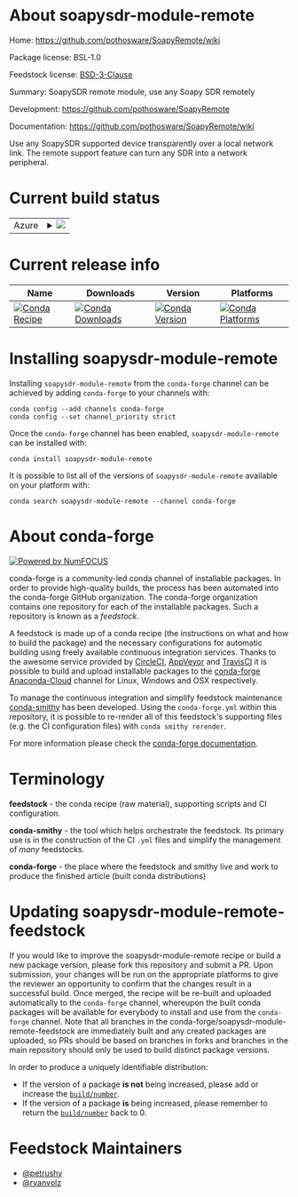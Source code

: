 About soapysdr-module-remote
============================

Home: https://github.com/pothosware/SoapyRemote/wiki

Package license: BSL-1.0

Feedstock license: [BSD-3-Clause](https://github.com/conda-forge/soapysdr-module-remote-feedstock/blob/master/LICENSE.txt)

Summary: SoapySDR remote module, use any Soapy SDR remotely

Development: https://github.com/pothosware/SoapyRemote

Documentation: https://github.com/pothosware/SoapyRemote/wiki

Use any SoapySDR supported device transparently over a local network link.
The remote support feature can turn any SDR into a network peripheral.


Current build status
====================


<table>
    
  <tr>
    <td>Azure</td>
    <td>
      <details>
        <summary>
          <a href="https://dev.azure.com/conda-forge/feedstock-builds/_build/latest?definitionId=10400&branchName=master">
            <img src="https://dev.azure.com/conda-forge/feedstock-builds/_apis/build/status/soapysdr-module-remote-feedstock?branchName=master">
          </a>
        </summary>
        <table>
          <thead><tr><th>Variant</th><th>Status</th></tr></thead>
          <tbody><tr>
              <td>linux_64</td>
              <td>
                <a href="https://dev.azure.com/conda-forge/feedstock-builds/_build/latest?definitionId=10400&branchName=master">
                  <img src="https://dev.azure.com/conda-forge/feedstock-builds/_apis/build/status/soapysdr-module-remote-feedstock?branchName=master&jobName=linux&configuration=linux_64_" alt="variant">
                </a>
              </td>
            </tr><tr>
              <td>osx_64</td>
              <td>
                <a href="https://dev.azure.com/conda-forge/feedstock-builds/_build/latest?definitionId=10400&branchName=master">
                  <img src="https://dev.azure.com/conda-forge/feedstock-builds/_apis/build/status/soapysdr-module-remote-feedstock?branchName=master&jobName=osx&configuration=osx_64_" alt="variant">
                </a>
              </td>
            </tr><tr>
              <td>win_64</td>
              <td>
                <a href="https://dev.azure.com/conda-forge/feedstock-builds/_build/latest?definitionId=10400&branchName=master">
                  <img src="https://dev.azure.com/conda-forge/feedstock-builds/_apis/build/status/soapysdr-module-remote-feedstock?branchName=master&jobName=win&configuration=win_64_" alt="variant">
                </a>
              </td>
            </tr>
          </tbody>
        </table>
      </details>
    </td>
  </tr>
</table>

Current release info
====================

| Name | Downloads | Version | Platforms |
| --- | --- | --- | --- |
| [![Conda Recipe](https://img.shields.io/badge/recipe-soapysdr--module--remote-green.svg)](https://anaconda.org/conda-forge/soapysdr-module-remote) | [![Conda Downloads](https://img.shields.io/conda/dn/conda-forge/soapysdr-module-remote.svg)](https://anaconda.org/conda-forge/soapysdr-module-remote) | [![Conda Version](https://img.shields.io/conda/vn/conda-forge/soapysdr-module-remote.svg)](https://anaconda.org/conda-forge/soapysdr-module-remote) | [![Conda Platforms](https://img.shields.io/conda/pn/conda-forge/soapysdr-module-remote.svg)](https://anaconda.org/conda-forge/soapysdr-module-remote) |

Installing soapysdr-module-remote
=================================

Installing `soapysdr-module-remote` from the `conda-forge` channel can be achieved by adding `conda-forge` to your channels with:

```
conda config --add channels conda-forge
conda config --set channel_priority strict
```

Once the `conda-forge` channel has been enabled, `soapysdr-module-remote` can be installed with:

```
conda install soapysdr-module-remote
```

It is possible to list all of the versions of `soapysdr-module-remote` available on your platform with:

```
conda search soapysdr-module-remote --channel conda-forge
```


About conda-forge
=================

[![Powered by NumFOCUS](https://img.shields.io/badge/powered%20by-NumFOCUS-orange.svg?style=flat&colorA=E1523D&colorB=007D8A)](http://numfocus.org)

conda-forge is a community-led conda channel of installable packages.
In order to provide high-quality builds, the process has been automated into the
conda-forge GitHub organization. The conda-forge organization contains one repository
for each of the installable packages. Such a repository is known as a *feedstock*.

A feedstock is made up of a conda recipe (the instructions on what and how to build
the package) and the necessary configurations for automatic building using freely
available continuous integration services. Thanks to the awesome service provided by
[CircleCI](https://circleci.com/), [AppVeyor](https://www.appveyor.com/)
and [TravisCI](https://travis-ci.com/) it is possible to build and upload installable
packages to the [conda-forge](https://anaconda.org/conda-forge)
[Anaconda-Cloud](https://anaconda.org/) channel for Linux, Windows and OSX respectively.

To manage the continuous integration and simplify feedstock maintenance
[conda-smithy](https://github.com/conda-forge/conda-smithy) has been developed.
Using the ``conda-forge.yml`` within this repository, it is possible to re-render all of
this feedstock's supporting files (e.g. the CI configuration files) with ``conda smithy rerender``.

For more information please check the [conda-forge documentation](https://conda-forge.org/docs/).

Terminology
===========

**feedstock** - the conda recipe (raw material), supporting scripts and CI configuration.

**conda-smithy** - the tool which helps orchestrate the feedstock.
                   Its primary use is in the construction of the CI ``.yml`` files
                   and simplify the management of *many* feedstocks.

**conda-forge** - the place where the feedstock and smithy live and work to
                  produce the finished article (built conda distributions)


Updating soapysdr-module-remote-feedstock
=========================================

If you would like to improve the soapysdr-module-remote recipe or build a new
package version, please fork this repository and submit a PR. Upon submission,
your changes will be run on the appropriate platforms to give the reviewer an
opportunity to confirm that the changes result in a successful build. Once
merged, the recipe will be re-built and uploaded automatically to the
`conda-forge` channel, whereupon the built conda packages will be available for
everybody to install and use from the `conda-forge` channel.
Note that all branches in the conda-forge/soapysdr-module-remote-feedstock are
immediately built and any created packages are uploaded, so PRs should be based
on branches in forks and branches in the main repository should only be used to
build distinct package versions.

In order to produce a uniquely identifiable distribution:
 * If the version of a package **is not** being increased, please add or increase
   the [``build/number``](https://docs.conda.io/projects/conda-build/en/latest/resources/define-metadata.html#build-number-and-string).
 * If the version of a package **is** being increased, please remember to return
   the [``build/number``](https://docs.conda.io/projects/conda-build/en/latest/resources/define-metadata.html#build-number-and-string)
   back to 0.

Feedstock Maintainers
=====================

* [@petrushy](https://github.com/petrushy/)
* [@ryanvolz](https://github.com/ryanvolz/)

